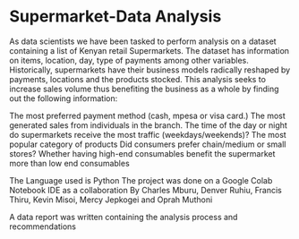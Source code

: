 # Supermarket-Data Analysis
As data scientists we have been tasked to perform analysis on a dataset containing a list of Kenyan retail Supermarkets.
The dataset has information on items, location, day, type of payments among other variables.
Historically, supermarkets have their business models radically reshaped by payments, locations and the products stocked.
This analysis seeks to increase sales volume thus benefiting the business as a whole by finding out the following information:

The most preferred payment method (cash, mpesa or visa card.)
The most generated sales from individuals in the branch.
The time of the day or night do supermarkets receive the most traffic (weekdays/weekends)?
The most popular category of products
Did consumers prefer chain/medium or small stores?
Whether having high-end consumables benefit the supermarket more than low end consumables 


The Language used is Python
The project was done on a Google Colab Notebook IDE as a collaboration By Charles Mburu, Denver Ruhiu, Francis Thiru, Kevin Misoi, Mercy Jepkogei and Oprah Muthoni

A data report was written containing the analysis process and recommendations
